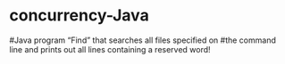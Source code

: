 # concurrency-Java

#Java program “Find” that searches all files specified on 
#the command line and prints out all lines containing a reserved word!
